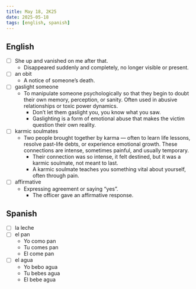 ```yaml
---
title: May 18, 2K25
date: 2025-05-18
tags: [english, spanish]
---
```


## English

- [ ] She up and vanished on me after that.
  - Disappeared suddenly and completely, no longer visible or present.
- [ ] an obit
  - A notice of someone’s death.
- [ ] gaslight someone
  - To manipulate someone psychologically so that they begin to doubt their own memory, perception, or sanity. Often used in abusive relationships or toxic power dynamics.
    - Don’t let them gaslight you, you know what you saw.
    - Gaslighting is a form of emotional abuse that makes the victim question their own reality.
- [ ] karmic soulmates
  - Two people brought together by karma — often to learn life lessons, resolve past-life debts, or experience emotional growth. These connections are intense, sometimes painful, and usually temporary.
    - Their connection was so intense, it felt destined, but it was a karmic soulmate, not meant to last.
    - A karmic soulmate teaches you something vital about yourself, often through pain.
- [ ] affirmative
  - Expressing agreement or saying “yes”.
    - The officer gave an affirmative response.

## Spanish

- [ ] la leche
- [ ] el pan
  - Yo como pan
  - Tu comes pan
  - El come pan
- [ ] el agua
  - Yo bebo agua
  - Tu bebes agua
  - El bebe agua